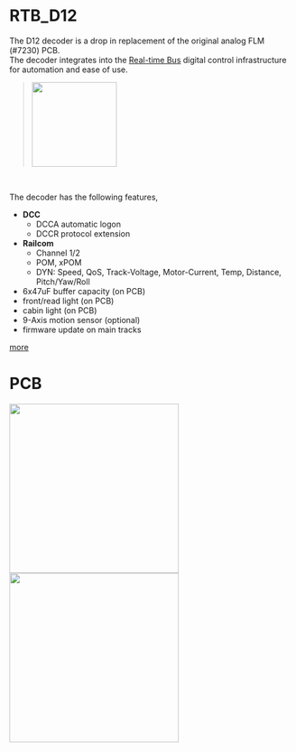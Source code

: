 # RTB_D12

The D12 decoder is a drop in replacement of the original analog FLM (#7230) PCB.<br>
The decoder integrates into the [Real-time Bus](https://rtb4dcc.de/concept/) digital control infrastructure for automation and ease of use.

> <img src="https://www.spurweite-n.de/NDBPics/Fleischmann/7230ID453056678--2.jpeg" width=150>
<br>

The decoder has the following features,
- **DCC**
  - DCCA automatic logon
  - DCCR protocol extension
- **Railcom**
  - Channel 1/2
  - POM, xPOM
  - DYN: Speed, QoS, Track-Voltage, Motor-Current, Temp, Distance, Pitch/Yaw/Roll
- 6x47uF buffer capacity (on PCB)
- front/read light (on PCB)
- cabin light (on PCB)
- 9-Axis motion sensor (optional)
- firmware update on main tracks

[more](https://rtb4dcc.de/hardware/decoder/#D12)

# PCB
<img src="https://rtb4dcc.de/wp-content/uploads/2023/06/D12_top.jpg" width=300><img src="https://rtb4dcc.de/wp-content/uploads/2023/06/D12_btm.jpg" width=300>

